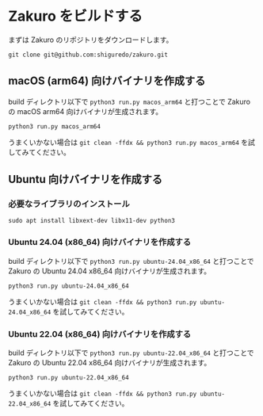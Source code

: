 # Zakuro をビルドする

まずは Zakuro のリポジトリをダウンロードします。

```shell
git clone git@github.com:shiguredo/zakuro.git
```

## macOS (arm64) 向けバイナリを作成する

build ディレクトリ以下で `python3 run.py macos_arm64` と打つことで Zakuro の macOS arm64 向けバイナリが生成されます。

```shell
python3 run.py macos_arm64
```

うまくいかない場合は `git clean -ffdx && python3 run.py macos_arm64` を試してみてください。

## Ubuntu 向けバイナリを作成する

### 必要なライブラリのインストール

```console
sudo apt install libxext-dev libx11-dev python3
```

### Ubuntu 24.04 (x86_64) 向けバイナリを作成する

build ディレクトリ以下で `python3 run.py ubuntu-24.04_x86_64` と打つことで Zakuro の Ubuntu 24.04 x86_64 向けバイナリが生成されます。

```shell
python3 run.py ubuntu-24.04_x86_64
```

うまくいかない場合は `git clean -ffdx && python3 run.py ubuntu-24.04_x86_64` を試してみてください。

### Ubuntu 22.04 (x86_64) 向けバイナリを作成する

build ディレクトリ以下で `python3 run.py ubuntu-22.04_x86_64` と打つことで Zakuro の Ubuntu 22.04 x86_64 向けバイナリが生成されます。

```shell
python3 run.py ubuntu-22.04_x86_64
```

うまくいかない場合は `git clean -ffdx && python3 run.py ubuntu-22.04_x86_64` を試してみてください。
